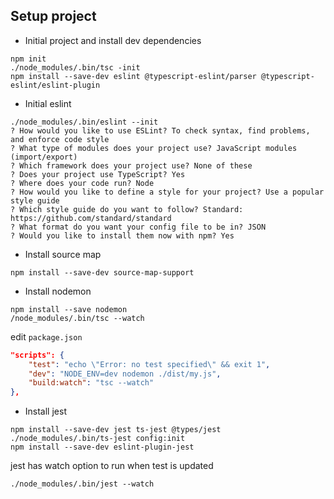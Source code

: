 ## Setup project

- Initial project and install dev dependencies
```
npm init
./node_modules/.bin/tsc -init
npm install --save-dev eslint @typescript-eslint/parser @typescript-eslint/eslint-plugin
```

- Initial eslint
```
./node_modules/.bin/eslint --init
? How would you like to use ESLint? To check syntax, find problems, and enforce code style
? What type of modules does your project use? JavaScript modules (import/export)
? Which framework does your project use? None of these
? Does your project use TypeScript? Yes
? Where does your code run? Node
? How would you like to define a style for your project? Use a popular style guide
? Which style guide do you want to follow? Standard: https://github.com/standard/standard
? What format do you want your config file to be in? JSON
? Would you like to install them now with npm? Yes

```

- Install source map
```
npm install --save-dev source-map-support
```

- Install nodemon
```
npm install --save nodemon
/node_modules/.bin/tsc --watch
```
edit `package.json`
```json
"scripts": {
    "test": "echo \"Error: no test specified\" && exit 1",
    "dev": "NODE_ENV=dev nodemon ./dist/my.js",
    "build:watch": "tsc --watch"
},
```

- Install jest
```
npm install --save-dev jest ts-jest @types/jest
./node_modules/.bin/ts-jest config:init
npm install --save-dev eslint-plugin-jest
```

jest has watch option to run when test is updated
```
./node_modules/.bin/jest --watch
```
